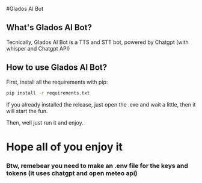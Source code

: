 #Glados AI Bot

## What's Glados AI Bot?
Tecnically, Glados AI Bot is a TTS and STT bot, powered by Chatgpt (with whisper and Chatgpt API)

## How to use Glados AI Bot?

First, install all the requirements with pip:

```bash
pip install -r requirements.txt
```

If you already installed the release, just open the .exe and wait a little, then it will start the fun.

Then, well just run it and enjoy.

# Hope all of you enjoy it

### Btw, remebear you need to make an .env file for the keys and tokens (it uses chatgpt and open meteo api)

